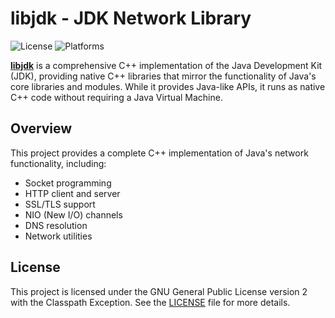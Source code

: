 # libjdk - JDK Network Library

![License](https://img.shields.io/badge/license-GPL%20v2%20with%20Classpath%20Exception-green.svg)
![Platforms](https://img.shields.io/badge/platforms-Windows%20|%20Linux%20|%20macOS-lightgrey.svg)

[**libjdk**](https://github.com/libjdk/libjdk) is a comprehensive C++ implementation of the Java Development Kit (JDK), providing native C++ libraries that mirror the functionality of Java's core libraries and modules. While it provides Java-like APIs, it runs as native C++ code without requiring a Java Virtual Machine.

## Overview

This project provides a complete C++ implementation of Java's network functionality, including:

- Socket programming
- HTTP client and server
- SSL/TLS support
- NIO (New I/O) channels
- DNS resolution
- Network utilities

## License

This project is licensed under the GNU General Public License version 2 with the Classpath Exception. See the [LICENSE](https://github.com/libjdk/libjdk/blob/main/LICENSE) file for more details.